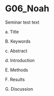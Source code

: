 # G06_Noah

Seminar test text

a. Title

B. Keywords 

c. Abstract

d. Introduction

E. Methods

F. Results

G. Discussion

 
